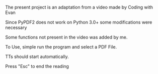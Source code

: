 The present project is an adaptation from a video made by Coding with Evan

Since PyPDF2 does not work on Python 3.0+ some modifications were necessary

Some functions not present in the video was added by me.


To Use, simple run the program and select a PDF File.

TTs should start automatically.

Press "Esc" to end the reading

